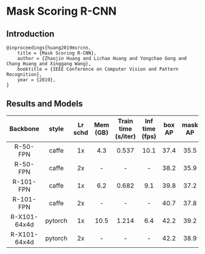 # Mask Scoring R-CNN

## Introduction

```
@inproceedings{huang2019msrcnn,
    title = {Mask Scoring R-CNN},
    author = {Zhaojin Huang and Lichao Huang and Yongchao Gong and Chang Huang and Xinggang Wang},
    booktitle = {IEEE Conference on Computer Vision and Pattern Recognition},
    year = {2019},
}
```

## Results and Models

| Backbone      | style      | Lr schd | Mem (GB) | Train time (s/iter) | Inf time (fps) | box AP | mask AP | Download |
|:-------------:|:----------:|:-------:|:--------:|:-------------------:|:--------------:|:------:|:-------:|:--------:|
| R-50-FPN      | caffe      | 1x      | 4.3      | 0.537               | 10.1           | 37.4   | 35.5    | [model](https://open-mmlab.s3.ap-northeast-2.amazonaws.com/mmdetection/models/ms-rcnn/ms_rcnn_r50_caffe_fpn_1x_20190624-619934b5.pth) |
| R-50-FPN      | caffe      | 2x      | -        | -                   | -              | 38.2   | 35.9    | [model](https://s3.ap-northeast-2.amazonaws.com/open-mmlab/mmdetection/models/ms-rcnn/ms_rcnn_r50_caffe_fpn_2x_20190525-a07be31e.pth) |
| R-101-FPN     | caffe      | 1x      | 6.2      | 0.682               |  9.1           | 39.8   | 37.2    | [model](https://open-mmlab.s3.ap-northeast-2.amazonaws.com/mmdetection/models/ms-rcnn/ms_rcnn_r101_caffe_fpn_1x_20190624-677a5548.pth) |
| R-101-FPN     | caffe      | 2x      | -        | -                   |  -             | 40.7   | 37.8    | [model](https://s3.ap-northeast-2.amazonaws.com/open-mmlab/mmdetection/models/ms-rcnn/ms_rcnn_r101_caffe_fpn_2x_20190525-4aee1528.pth) |
| R-X101-64x4d  | pytorch    | 1x      | 10.5     | 1.214               |  6.4           | 42.2   | 39.2    | [model](https://s3.ap-northeast-2.amazonaws.com/open-mmlab/mmdetection/models/ms-rcnn/ms_rcnn_x101_64x4d_fpn_1x_20190525-026b16ae.pth) |
| R-X101-64x4d  | pytorch    | 2x      | -       | -                    |  -             | 42.2   | 38.9    | [model](https://s3.ap-northeast-2.amazonaws.com/open-mmlab/mmdetection/models/ms-rcnn/ms_rcnn_x101_64x4d_fpn_2x_20190525-c044c25a.pth) |
